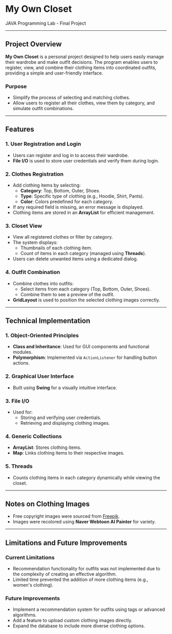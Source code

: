 # My Own Closet

JAVA Programming Lab - Final Project

---

## Project Overview

**My Own Closet** is a personal project designed to help users easily manage their wardrobe and make outfit decisions. The program enables users to register, view, and combine their clothing items into coordinated outfits, providing a simple and user-friendly interface.

### Purpose
- Simplify the process of selecting and matching clothes.
- Allow users to register all their clothes, view them by category, and simulate outfit combinations.

---

## Features

### 1. User Registration and Login
- Users can register and log in to access their wardrobe.
- **File I/O** is used to store user credentials and verify them during login.

### 2. Clothes Registration
- Add clothing items by selecting:
  - **Category**: Top, Bottom, Outer, Shoes.
  - **Type**: Specific type of clothing (e.g., Hoodie, Shirt, Pants).
  - **Color**: Colors predefined for each category.
- If any required field is missing, an error message is displayed.
- Clothing items are stored in an **ArrayList** for efficient management.

### 3. Closet View
- View all registered clothes or filter by category.
- The system displays:
  - Thumbnails of each clothing item.
  - Count of items in each category (managed using **Threads**).
- Users can delete unwanted items using a dedicated dialog.

### 4. Outfit Combination
- Combine clothes into outfits:
  - Select items from each category (Top, Bottom, Outer, Shoes).
  - Combine them to see a preview of the outfit.
- **GridLayout** is used to position the selected clothing images correctly.

---

## Technical Implementation

### 1. Object-Oriented Principles
- **Class and Inheritance**: Used for GUI components and functional modules.
- **Polymorphism**: Implemented via `ActionListener` for handling button actions.

### 2. Graphical User Interface
- Built using **Swing** for a visually intuitive interface.

### 3. File I/O
- Used for:
  - Storing and verifying user credentials.
  - Retrieving and displaying clothing images.

### 4. Generic Collections
- **ArrayList**: Stores clothing items.
- **Map**: Links clothing items to their respective images.

### 5. Threads
- Counts clothing items in each category dynamically while viewing the closet.

---

## Notes on Clothing Images
- Free copyright images were sourced from [Freepik](https://www.freepik.com/).
- Images were recolored using **Naver Webtoon AI Painter** for variety.

---

## Limitations and Future Improvements

### Current Limitations
- Recommendation functionality for outfits was not implemented due to the complexity of creating an effective algorithm.
- Limited time prevented the addition of more clothing items (e.g., women's clothing).

### Future Improvements
- Implement a recommendation system for outfits using tags or advanced algorithms.
- Add a feature to upload custom clothing images directly.
- Expand the database to include more diverse clothing options.
